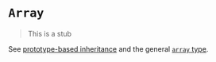 # `Array`

> This is a stub

See [prototype-based inheritance][concept-prototype-inheritance] and the general [`array` type][type-array].

[concept-prototype-inheritance]: ../info/prototype_inheritance.md
[type-array]: ../../../../reference/types/array.md

